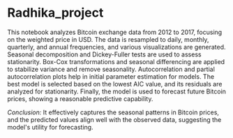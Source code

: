 # Radhika_project

This notebook analyzes Bitcoin exchange data from 2012 to 2017, focusing on the weighted price in USD. The data is resampled to daily, monthly, quarterly, and annual frequencies, and various visualizations are generated. Seasonal decomposition and Dickey-Fuller tests are used to assess stationarity. Box-Cox transformations and seasonal differencing are applied to stabilize variance and remove seasonality. Autocorrelation and partial autocorrelation plots help in initial parameter estimation for  models. The best  model is selected based on the lowest AIC value, and its residuals are analyzed for stationarity. Finally, the model is used to forecast future Bitcoin prices, showing a reasonable predictive capability.

*Conclusion:* It effectively captures the seasonal patterns in Bitcoin prices, and the predicted values align well with the observed data, suggesting the model's utility for forecasting.
